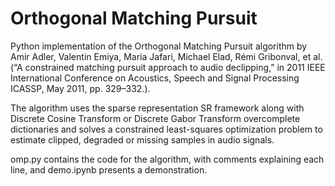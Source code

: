 # Orthogonal Matching Pursuit

Python implementation of the Orthogonal Matching Pursuit algorithm by Amir Adler, Valentin Emiya, Maria Jafari, Michael Elad, Rémi Gribonval, et al. (“A constrained matching pursuit approach to audio declipping,” in
2011 IEEE International Conference on Acoustics, Speech and Signal
Processing ICASSP, May 2011, pp. 329–332.).

The algorithm uses the sparse representation SR framework along with Discrete Cosine Transform or Discrete Gabor Transform overcomplete dictionaries and solves a constrained least-squares optimization problem to estimate clipped, degraded or missing samples in audio signals.

omp.py contains the code for the algorithm, with comments explaining each line, and demo.ipynb presents a demonstration.
